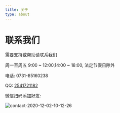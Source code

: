 ```yaml
---
title: 关于
type: about
---
```


# 联系我们

需要支持或帮助请联系我们

周一至周五  9:00 ~ 12:00,14:00 ~ 18:00, 法定节假日除外

电话: 0731-85160238

QQ: [2541721182](http://wpa.qq.com/msgrd?v=3&uin=2541721182&site=qq&menu=yes)

微信扫码添加好友:

![contact-2020-12-02-10-12-26](https://cdn.jsdelivr.net/gh/virain/picture@main/img/contact-2020-12-02-10-12-26.png)
